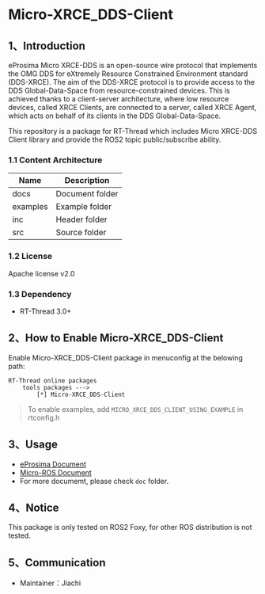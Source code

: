 # Micro-XRCE_DDS-Client

## 1、Introduction

eProsima Micro XRCE-DDS is an open-source wire protocol that implements the OMG DDS for eXtremely Resource Constrained Environment standard (DDS-XRCE). The aim of the DDS-XRCE protocol is to provide access to the DDS Global-Data-Space from resource-constrained devices. This is achieved thanks to a client-server architecture, where low resource devices, called XRCE Clients, are connected to a server, called XRCE Agent, which acts on behalf of its clients in the DDS Global-Data-Space.

This repository is a package for RT-Thread which includes Micro XRCE-DDS Client library and provide the ROS2 topic public/subscribe ability.

### 1.1 Content Architecture

| Name | Description |
| ---- | ---- |
| docs  | Document folder |
| examples | Example folder |
| inc  | Header folder |
| src  | Source folder |

### 1.2 License

Apache license v2.0

### 1.3 Dependency

- RT-Thread 3.0+

## 2、How to Enable Micro-XRCE_DDS-Client

Enable Micro-XRCE_DDS-Client package in menuconfig at the belowing path:

```
RT-Thread online packages
    tools packages --->
        [*] Micro-XRCE_DDS-Client
```

> To enable examples, add `MICRO_XRCE_DDS_CLIENT_USING_EXAMPLE` in rtconfig.h

## 3、Usage

* [eProsima Document](https://micro-xrce-dds.docs.eprosima.com/en/latest/)
* [Micro-ROS Document](https://micro-ros.github.io/docs/concepts/middleware/Micro_XRCE-DDS/)
* For more documemt, please check `doc` folder.

## 4、Notice

This package is only tested on ROS2 Foxy, for other ROS distribution is not tested.

## 5、Communication

* Maintainer：Jiachi
